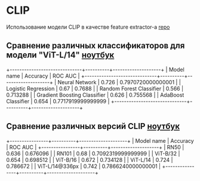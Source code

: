 # CLIP

Использование модели CLIP в качестве feature extractor-a [repo](https://github.com/openai/CLIP)


## Сравнение различных классификаторов для модели "ViT-L/14" [ноутбук](clip_demo.ipynb)

+------------------------------+----------+--------------------+
|          Model name          | Accuracy |      ROC AUC       |
+------------------------------+----------+--------------------+
|        Neural Network        |  0.726   | 0.7970720000000001 |
|     Logistic Regression      |   0.67   |       0.7688       |
|   Random Forest Classifier   |  0.566   |      0.713288      |
| Gradient Boosting Classifier |  0.626   |      0.755568      |
|     AdaBoost Classifier      |  0.654   | 0.7717919999999999 |
+------------------------------+----------+--------------------+


## Сравнение различных версий CLIP [ноутбук](clip_compare_demo.ipynb)

+----------------+----------+--------------------+
|   Model name   | Accuracy |      ROC AUC       |
+----------------+----------+--------------------+
|      RN50      |  0.636   |      0.676096      |
|     RN101      |   0.68   | 0.7092319999999999 |
|    ViT-B/32    |  0.654   |      0.698512      |
|    ViT-B/16    |  0.672   |      0.734128      |
|    ViT-L/14    |  0.724   |      0.786672      |
| ViT-L/14@336px |  0.742   | 0.7866240000000001 |
+----------------+----------+--------------------+